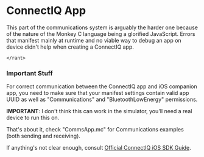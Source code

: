 # ConnectIQ App

This part of the communications system is arguably the harder one because of the nature of the Monkey C language being a glorified JavaScript. Errors that manifest mainly at runtime and no viable way to debug an app on device didn't help when creating a ConnectIQ app.

`</rant>`

### Important Stuff
For correct communication between the ConnectIQ app and iOS companion app, you need to make sure that your manifest settings contain valid app UUID as well as "Communications" and "BluetoothLowEnergy" permissions.

**IMPORTANT**: I don't think this can work in the simulator, you'll need a real device to run this on.

That's about it, check "CommsApp.mc" for Communications examples (both sending and receiving).

If anything's not clear enough, consult [Official ConnectIQ iOS SDK Guide](https://developer.garmin.com/connect-iq/developer-tools/ios-sdk-guide/).
